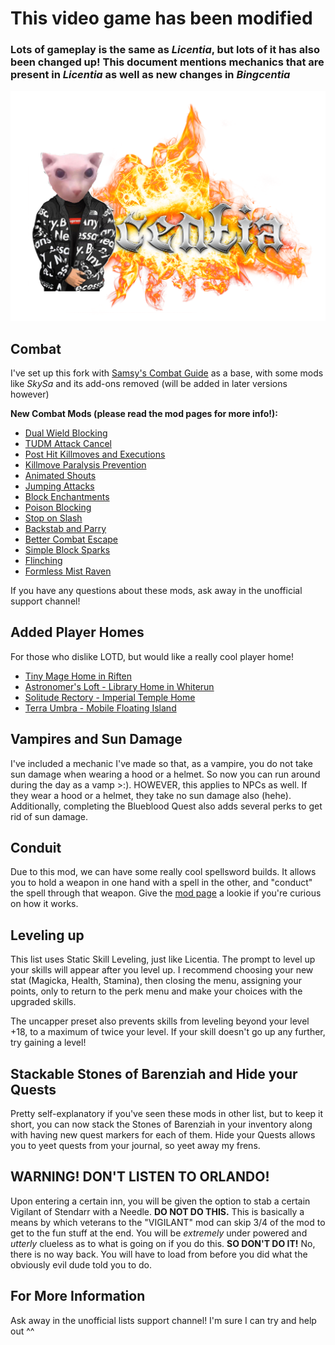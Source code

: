 # This video game has been modified
### Lots of gameplay is the same as _Licentia_, but lots of it has also been changed up! This document mentions mechanics that are present in _Licentia_ as well as new changes in _Bingcentia_
![Bingcentia](Media/Bingcentia.png)


## Combat
I've set up this fork with [Samsy's Combat Guide](https://samsytheunicorn.github.io/licentia-combat.html) as a base, with some mods like _SkySa_ and its add-ons removed (will be added in later versions however)

**New Combat Mods (please read the mod pages for more info!):**
- [Dual Wield Blocking](https://www.nexusmods.com/skyrimspecialedition/mods/16334)
- [TUDM Attack Cancel](https://www.nexusmods.com/skyrimspecialedition/mods/40313)
- [Post Hit Killmoves and Executions](https://www.nexusmods.com/skyrimspecialedition/mods/65117)
- [Killmove Paralysis Prevention](https://www.nexusmods.com/skyrimspecialedition/mods/65312)
- [Animated Shouts](https://www.nexusmods.com/skyrimspecialedition/mods/50559)
- [Jumping Attacks](https://www.nexusmods.com/skyrimspecialedition/mods/68043)
- [Block Enchantments](https://www.nexusmods.com/skyrimspecialedition/mods/60833)
- [Poison Blocking](https://www.nexusmods.com/skyrimspecialedition/mods/51046)
- [Stop on Slash](https://www.nexusmods.com/skyrimspecialedition/mods/66155)
- [Backstab and Parry](https://www.nexusmods.com/skyrimspecialedition/mods/43436)
- [Better Combat Escape](https://www.nexusmods.com/skyrimspecialedition/mods/43936)
- [Simple Block Sparks](https://www.nexusmods.com/skyrimspecialedition/mods/58927)
- [Flinching](https://www.nexusmods.com/skyrimspecialedition/mods/42550)
- [Formless Mist Raven](https://www.nexusmods.com/skyrimspecialedition/mods/66914)

If you have any questions about these mods, ask away in the unofficial support channel!

## Added Player Homes

For those who dislike LOTD, but would like a really cool player home!

- [Tiny Mage Home in Riften](https://www.nexusmods.com/skyrimspecialedition/mods/12929)
- [Astronomer's Loft - Library Home in Whiterun](https://www.nexusmods.com/skyrimspecialedition/mods/38059)
- [Solitude Rectory - Imperial Temple Home](https://www.nexusmods.com/skyrimspecialedition/mods/23735)
- [Terra Umbra - Mobile Floating Island](https://www.nexusmods.com/skyrimspecialedition/mods/23845)

## Vampires and Sun Damage
I've included a mechanic I've made so that, as a vampire, you do not take sun damage when wearing a hood or a helmet. So now you can run around during the day as a vamp >:). HOWEVER, this applies to NPCs as well. If they wear a hood or a helmet, they take no sun damage also (hehe). Additionally, completing the Blueblood Quest also adds several perks to get rid of sun damage.

## Conduit
Due to this mod, we can have some really cool spellsword builds. It allows you to hold a weapon in one hand with a spell in the other, and "conduct" the spell through that weapon. Give the [mod page](https://www.nexusmods.com/skyrimspecialedition/mods/58023) a lookie if you're curious on how it works.

## Leveling up

This list uses Static Skill Leveling, just like Licentia. The prompt to level up your skills will appear after you level up. I recommend choosing your new stat (Magicka, Health, Stamina), then closing the menu, assigning your points, only to return to the perk menu and make your choices with the upgraded skills. 

The uncapper preset also prevents skills from leveling beyond your level +18, to a maximum of twice your level. If your skill doesn't go up any further, try gaining a level!


## Stackable Stones of Barenziah and Hide your Quests
Pretty self-explanatory if you've seen these mods in other list, but to keep it short, you can now stack the Stones of Barenziah in your inventory along with having new quest markers for each of them. Hide your Quests allows you to yeet quests from your journal, so yeet away my frens.

## WARNING! DON'T LISTEN TO ORLANDO!

Upon entering a certain inn, you will be given the option to stab a certain Vigilant of Stendarr with a Needle. **DO NOT DO THIS.** This is basically a means by which veterans to the "VIGILANT" mod can skip 3/4 of the mod to get to the fun stuff at the end. You will be _extremely_ under powered and _utterly_ clueless as to what is going on if you do this. **SO DON'T DO IT!** No, there is no way back. You will have to load from before you did what the obviously evil dude told you to do.


## For More Information

Ask away in the unofficial lists support channel! I'm sure I can try and help out ^^